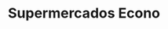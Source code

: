---
title: "Supermercados Econo"
url: /san-juan/supermercados-econo-calle-turquesa/
shop: supermarket
---